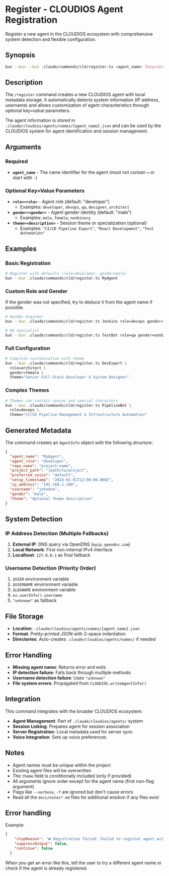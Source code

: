 # Register - CLOUDIOS Agent Registration

Register a new agent in the CLOUDIOS ecosystem with comprehensive system detection and flexible configuration.

## Synopsis

```bash
bun --bun --bun .claude/commands/cld/register.ts <agent_name> [key=value...]
```

## Description

The `/register` command creates a new CLOUDIOS agent with local metadata storage. It automatically detects system information (IP address, username) and allows customization of agent characteristics through optional key=value parameters.

The agent information is stored in `.claude/cloudios/agents/names/{agent_name}.json` and can be used by the CLOUDIOS system for agent identification and session management.

## Arguments

### Required

- **`agent_name`** - The name identifier for the agent (must not contain `=` or start with `-`)

### Optional Key=Value Parameters

- **`role=<role>`** - Agent role (default: "developer")
  - Examples: `developer`, `devops`, `qa`, `designer`, `architect`
- **`gender=<gender>`** - Agent gender identity (default: "male")
  - Examples: `male`, `female`, `nonbinary`
- **`theme=<description>`** - Session theme or specialization (optional)
  - Examples: `"CI/CD Pipeline Expert"`, `"React Development"`, `"Test Automation"`

## Examples

### Basic Registration
```bash
# Register with defaults (role=developer, gender=male)
bun --bun .claude/commands/cld/register.ts MyAgent
```

### Custom Role and Gender
If the gender was not specified, try to deduce it from the agent name if possible.
```bash
# DevOps engineer
bun --bun .claude/commands/cld/register.ts Jenkins role=devops gender=female

# QA specialist
bun --bun .claude/commands/cld/register.ts TestBot role=qa gender=nonbinary
```

### Full Configuration
```bash
# Complete customization with theme
bun --bun .claude/commands/cld/register.ts DevExpert \
  role=architect \
  gender=female \
  theme="Senior Full-Stack Developer & System Designer"
```

### Complex Themes
```bash
# Themes can contain spaces and special characters
bun --bun .claude/commands/cld/register.ts PipelineBot \
  role=devops \
  theme="CI/CD Pipeline Management & Infrastructure Automation"
```

## Generated Metadata

The command creates an `AgentInfo` object with the following structure:

```json
{
  "agent_name": "MyAgent",
  "agent_role": "developer",
  "repo_name": "project-name",
  "project_path": "/path/to/project",
  "preferred_voice": "default",
  "setup_timestamp": "2024-01-01T12:00:00.000Z",
  "ip_address": "192.168.1.100",
  "username": "johndoe",
  "gender": "male",
  "theme": "Optional theme description"
}
```

## System Detection

### IP Address Detection (Multiple Fallbacks)
1. **External IP**: DNS query via OpenDNS (`myip.opendns.com`)
2. **Local Network**: First non-internal IPv4 interface
3. **Localhost**: `127.0.0.1` as final fallback

### Username Detection (Priority Order)
1. `$USER` environment variable
2. `$USERNAME` environment variable  
3. `$LOGNAME` environment variable
4. `os.userInfo().username`
5. `"unknown"` as fallback

## File Storage

- **Location**: `.claude/cloudios/agents/names/{agent_name}.json`
- **Format**: Pretty-printed JSON with 2-space indentation
- **Directories**: Auto-creates `.claude/cloudios/agents/names/` if needed

## Error Handling

- **Missing agent name**: Returns error and exits
- **IP detection failure**: Falls back through multiple methods
- **Username detection failure**: Uses `"unknown"`
- **File system errors**: Propagated from `CLOUDIOS.writeAgentInfo()`

## Integration

This command integrates with the broader CLOUDIOS ecosystem:

- **Agent Management**: Part of `.claude/cloudios/agents/` system
- **Session Linking**: Prepares agent for session association
- **Server Registration**: Local metadata used for server sync
- **Voice Integration**: Sets up voice preferences

## Notes

- Agent names must be unique within the project
- Existing agent files will be overwritten
- The `theme` field is conditionally included (only if provided)
- All arguments ignore order except for the agent name (first non-flag argument)
- Flags like `--verbose`, `-f` are ignored but don't cause errors
- Read all the `docs/notes*.md` files for additional wisdom if any files exist

## Error handling

Example: 
```json
{
    "stopReason": "❌ Registration failed: Failed to register agent with server: API Error 409: Agent name \"Wilson\" is already in use by another active agent (session: 62175f90...)",
    "suppressOutput": false,
    "continue": false
  }
```
When you get an error like this, tell the user to try a different agent name or check if the agent is already registered.